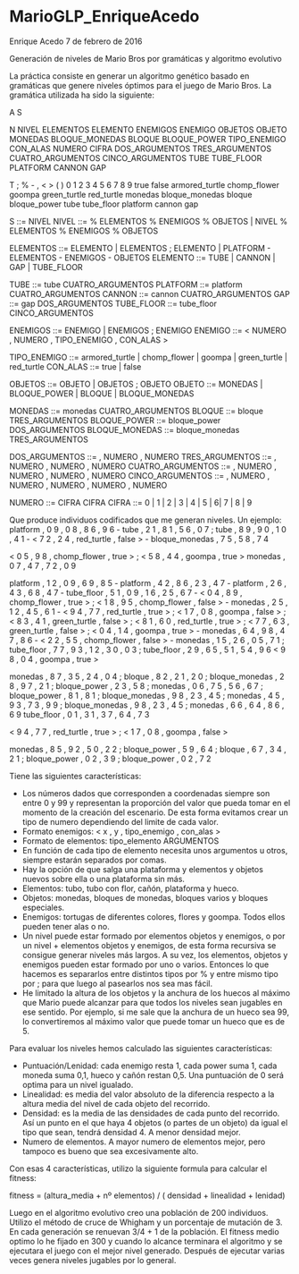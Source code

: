 # MarioGLP_EnriqueAcedo
Enrique Acedo 							7 de febrero de 2016

Generación de niveles de Mario Bros por gramáticas y algoritmo evolutivo

La práctica consiste en generar un algoritmo genético basado en gramáticas que genere niveles óptimos para el juego de Mario Bros.
La gramática utilizada ha sido la siguiente:

A S

N NIVEL ELEMENTOS ELEMENTO ENEMIGOS ENEMIGO OBJETOS OBJETO MONEDAS BLOQUE_MONEDAS BLOQUE BLOQUE_POWER TIPO_ENEMIGO CON_ALAS NUMERO CIFRA DOS_ARGUMENTOS TRES_ARGUMENTOS CUATRO_ARGUMENTOS CINCO_ARGUMENTOS TUBE TUBE_FLOOR PLATFORM CANNON GAP

T ; % - , < > ( ) 0 1 2 3 4 5 6 7 8 9 true false armored_turtle chomp_flower  goompa  green_turtle  red_turtle  monedas bloque_monedas bloque bloque_power tube tube_floor platform cannon gap

S ::= NIVEL
NIVEL ::=  % ELEMENTOS % ENEMIGOS % OBJETOS | NIVEL % ELEMENTOS % ENEMIGOS % OBJETOS

ELEMENTOS ::= ELEMENTO | ELEMENTOS ; ELEMENTO | PLATFORM - ELEMENTOS - ENEMIGOS - OBJETOS
ELEMENTO ::= TUBE | CANNON | GAP | TUBE_FLOOR 

TUBE ::= tube CUATRO_ARGUMENTOS
PLATFORM ::= platform CUATRO_ARGUMENTOS
CANNON ::= cannon CUATRO_ARGUMENTOS
GAP ::= gap DOS_ARGUMENTOS
TUBE_FLOOR ::= tube_floor CINCO_ARGUMENTOS


ENEMIGOS ::= ENEMIGO | ENEMIGOS ; ENEMIGO
ENEMIGO ::= < NUMERO , NUMERO , TIPO_ENEMIGO , CON_ALAS > 

TIPO_ENEMIGO ::= armored_turtle | chomp_flower | goompa | green_turtle | red_turtle 
CON_ALAS ::= true | false

OBJETOS ::= OBJETO | OBJETOS ; OBJETO
OBJETO ::= MONEDAS | BLOQUE_POWER | BLOQUE | BLOQUE_MONEDAS

MONEDAS ::= monedas CUATRO_ARGUMENTOS
BLOQUE ::= bloque TRES_ARGUMENTOS
BLOQUE_POWER ::= bloque_power DOS_ARGUMENTOS
BLOQUE_MONEDAS ::= bloque_monedas TRES_ARGUMENTOS


DOS_ARGUMENTOS ::= , NUMERO , NUMERO
TRES_ARGUMENTOS ::= , NUMERO , NUMERO , NUMERO
CUATRO_ARGUMENTOS ::= , NUMERO , NUMERO , NUMERO , NUMERO
CINCO_ARGUMENTOS ::= , NUMERO , NUMERO , NUMERO , NUMERO , NUMERO

NUMERO ::= CIFRA CIFRA
CIFRA ::= 0 | 1 | 2 | 3 | 4 | 5 | 6| 7 | 8 | 9 


Que produce individuos codificados que me generan niveles. Un ejemplo:
platform , 0 9 , 0 8 , 8 6 , 9 6 - tube , 2 1 , 8 1 , 5 6 , 0 7 ; tube , 8 9 , 9 0 , 1 0 , 4 1 - < 7 2 , 2 4 , red_turtle , false > - bloque_monedas , 7 5 , 5 8 , 7 4 

 < 0 5 , 9 8 , chomp_flower , true > ; < 5 8 , 4 4 , goompa , true > 
 monedas , 0 7 , 4 7 , 7 2 , 0 9 

 platform , 1 2 , 0 9 , 6 9 , 8 5 - platform , 4 2 , 8 6 , 2 3 , 4 7 - platform , 2 6 , 4 3 , 6 8 , 4 7 - tube_floor , 5 1 , 0 9 , 1 6 , 2 5 , 6 7 - < 0 4 , 8 9 , chomp_flower , true > ; < 1 8 , 9 5 , chomp_flower , false > - monedas , 2 5 , 1 2 , 4 5 , 6 1 - < 9 4 , 7 7 , red_turtle , true > ; < 1 7 , 0 8 , goompa , false > ; < 8 3 , 4 1 , green_turtle , false > ; < 8 1 , 6 0 , red_turtle , true > ; < 7 7 , 6 3 , green_turtle , false > ; < 0 4 , 1 4 , goompa , true > - monedas , 6 4 , 9 8 , 4 7 , 8 6 - < 2 2 , 5 5 , chomp_flower , false > - monedas , 1 5 , 2 6 , 0 5 , 7 1 ; tube_floor , 7 7 , 9 3 , 1 2 , 3 0 , 0 3 ; tube_floor , 2 9 , 6 5 , 5 1 , 5 4 , 9 6 
 < 9 8 , 0 4 , goompa , true > 

 monedas , 8 7 , 3 5 , 2 4 , 0 4 ; bloque , 8 2 , 2 1 , 2 0 ; bloque_monedas , 2 8 , 9 7 , 2 1 ; bloque_power , 2 3 , 5 8 ; monedas , 0 6 , 7 5 , 5 6 , 6 7 ; bloque_power , 8 1 , 8 1 ; bloque_monedas , 9 8 , 2 3 , 4 5 ; monedas , 4 5 , 9 3 , 7 3 , 9 9 ; bloque_monedas , 9 8 , 2 3 , 4 5 ; monedas , 6 6 , 6 4 , 8 6 , 6 9 
 tube_floor , 0 1 , 3 1 , 3 7 , 6 4 , 7 3 

 < 9 4 , 7 7 , red_turtle , true > ; < 1 7 , 0 8 , goompa , false > 

 monedas , 8 5 , 9 2 , 5 0 , 2 2 ; bloque_power , 5 9 , 6 4 ; bloque , 6 7 , 3 4 , 2 1 ; bloque_power , 0 2 , 3 9 ; bloque_power , 0 2 , 7 2 

Tiene las siguientes características:
  - Los números dados que corresponden a coordenadas siempre son entre 0 y 99 y representan la proporción del valor que pueda tomar en el momento de la creación del escenario. De esta forma evitamos crear un tipo de numero dependiendo del limite de cada valor.
  - Formato enemigos: < x , y , tipo_enemigo , con_alas >
  - Formato de elementos: tipo_elemento ARGUMENTOS
  - En función de cada tipo de elemento necesita unos argumentos u otros, siempre estarán separados por comas.
  - Hay la opción de que salga una plataforma y elementos y objetos nuevos sobre ella o una plataforma sin más.
  - Elementos: tubo, tubo con flor, cañón, plataforma y hueco.
  - Objetos: monedas, bloques de monedas, bloques varios y bloques especiales.
  - Enemigos: tortugas de diferentes colores, flores y goompa. Todos ellos pueden tener alas o no.
  - Un nivel puede estar formado por elementos objetos y enemigos, o por un nivel + elementos objetos y enemigos, de esta forma recursiva se consigue generar niveles más largos.  A su vez, los elementos, objetos y enemigos pueden estar formado por uno o varios. Entonces lo que hacemos es separarlos entre distintos tipos por % y entre mismo tipo por ; para que luego al pasearlos nos sea mas fácil.
  - He limitado la altura de los objetos y la anchura de los huecos al máximo que Mario puede alcanzar para que todos los niveles sean jugables en ese sentido. Por ejemplo, si me sale que la anchura de un hueco sea 99, lo convertiremos al máximo valor que puede tomar un hueco que es de 5.

Para evaluar los niveles hemos calculado las siguientes características:
  - Puntuación/Lenidad: cada enemigo resta 1, cada power suma 1, cada moneda suma 0,1, hueco y cañón restan 0,5. Una puntuación de 0 será optima para un nivel igualado.
  - Linealidad: es media del valor absoluto de la diferencia respecto a la altura media del nivel de cada objeto del recorrido. 
  - Densidad: es la media de las densidades de cada punto del recorrido. Así un punto en el que haya 4 objetos (o partes de un objeto) da igual el tipo que sean, tendrá densidad 4. A menor densidad mejor.
  - Numero de elementos. A mayor numero de elementos mejor, pero tampoco es bueno que sea excesivamente alto.

Con esas 4 características, utilizo la siguiente formula para calcular el fitness:

  fitness = (altura_media + nº elementos) / ( densidad + linealidad + lenidad)

Luego en el algoritmo evolutivo creo una población de 200 individuos. Utilizo el método de cruce de Whigham y un porcentaje de mutación de 3. En cada generación se renuevan 3/4 + 1 de la población.
El fitness medio optimo lo he fijado en 300 y cuando lo alcance terminara el algoritmo y se ejecutara el juego con el mejor nivel generado.
Después de ejecutar varias veces genera niveles jugables por lo general.
